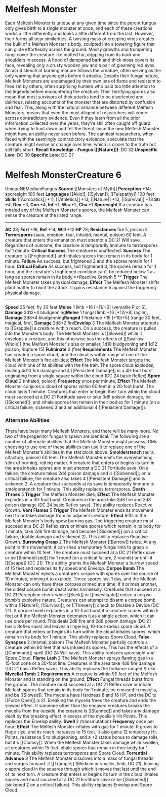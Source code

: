 ﻿---
ac: '23'
alignment: NE
all_resistance: null
burrow_speed: null
charisma: '+1'
climb_speed: null
constitution: '+4'
creature_ability:
- Envelop
- Fulminate
- Reactive Growth
- Spore Cloud
- Sporesight
- Terrorspores
creature_family: null
description: 'Each Melfesh Monster is unique at any given time since the parent fungus
  only gives birth to a single monster at once, and each of these creations works
  a little differently and looks a little different from the last. However, their
  forms all bear similarities. A twisting mass of creeping vines creates the bulk
  of a Melfesh Monster''s body, sculpted into a towering figure that can glide effortlessly
  across the ground. Mossy growths and trumpeting fungi cover the creature like matted
  fur, dripping from its back and shoulders in excess. A hood of dampened bark and
  thick moss covers its face, revealing only a crusty wooden jaw and a pair of gleaming
  red eyes. An acrid stench of burning manure follows the creature, often serving
  as the only warning that anyone gets before it attacks.<br/><br/> Despite their
  fungal nature, Melfesh Monsters are undamaged by their own jets of flame and resistant
  to fires set by others, often surprising hunters who paid too little attention to
  the legends before encountering the creature. Their terrifying spores also mean
  that most survivors of their attacks tend to be disoriented and delirious, relating
  accounts of the monster that are distorted by confusion and fear. This, along with
  the natural variance between different Melfesh Monsters, means that even the most
  diligent of researchers will come across contradictory evidence. Even if they learn
  from all the prior information collected over the years, they''re still often caught
  off guard when trying to hunt down and fell the threat since the new Melfesh Monster
  might have an ability never seen before. The canniest researchers, when faced with
  the seemingly contradictory evidence, speculate that the creature might evolve or
  change over time, which is closer to the truth but still falls short.<br/><br/><b><u>Recall
  Knowledge - Fungus</u> ( [[DATABASE/skill/Nature|Nature]] )</b>: DC 32<br/><b><u>Unspecific
  Lore</u></b>: DC 30<br/><b><u>Specific Lore</u></b>: DC 27'
dexterity: '+3'
element: null
fly_speed: '30'
fortitude: '+16'
hardness: null
hp: '78'
id: '1734'
immunity: null
intelligence: '+1'
land_speed: '25'
language:
- '[[DATABASE/language/Aklo|Aklo]]'
- '[[DATABASE/language/Sylvan|Sylvan]] ; [[DATABASE/monsterability/Telepathy|telepathy]]
  100 feet'
level: '6'
max_speed: '30'
name: Melfesh Monster
perception: '+14'
rarity: Unique
reflex: '+14'
resistance:
- '[[DATABASE/trait/Fire|fire]] 5'
- '[[DATABASE/trait/Poison|poison]] 5'
rus_type_level: null
school: null
sense:
- sporesight 100 feet
size: Medium
skill:
- '[[DATABASE/skill/Acrobatics|Acrobatics]] +11'
- '[[DATABASE/skill/Athletics|Athletics]] +13'
- '[[DATABASE/skill/Nature|Nature]] +13'
- '[[DATABASE/skill/Survival|Survival]] +13'
source: '[[DATABASE/source/Monsters of Myth|Monsters of Myth]]'
speed:
- 25 feet
- fly 30 feet
spell: null
strength: '+4'
strength_req: '4'
strongest_save:
- Fortitude
swim_speed: null
trait:
- '[[DATABASE/trait/Fungus|Fungus]]'
- '[[DATABASE/trait/Unique|Unique]]'
type: Creature
vision: null
weakest_save:
- Will
weakness: null
will: '+12'
wisdom: '+2'

---
# Melfesh Monster

Each Melfesh Monster is unique at any given time since the parent fungus only gives birth to a single monster at once, and each of these creations works a little differently and looks a little different from the last. However, their forms all bear similarities. A twisting mass of creeping vines creates the bulk of a Melfesh Monster's body, sculpted into a towering figure that can glide effortlessly across the ground. Mossy growths and trumpeting fungi cover the creature like matted fur, dripping from its back and shoulders in excess. A hood of dampened bark and thick moss covers its face, revealing only a crusty wooden jaw and a pair of gleaming red eyes. An acrid stench of burning manure follows the creature, often serving as the only warning that anyone gets before it attacks.
 Despite their fungal nature, Melfesh Monsters are undamaged by their own jets of flame and resistant to fires set by others, often surprising hunters who paid too little attention to the legends before encountering the creature. Their terrifying spores also mean that most survivors of their attacks tend to be disoriented and delirious, relating accounts of the monster that are distorted by confusion and fear. This, along with the natural variance between different Melfesh Monsters, means that even the most diligent of researchers will come across contradictory evidence. Even if they learn from all the prior information collected over the years, they're still often caught off guard when trying to hunt down and fell the threat since the new Melfesh Monster might have an ability never seen before. The canniest researchers, when faced with the seemingly contradictory evidence, speculate that the creature might evolve or change over time, which is closer to the truth but still falls short.
**Recall Knowledge - Fungus ([[Nature]])**: DC 32
**Unspecific Lore**: DC 30
**Specific Lore**: DC 27

# Melfesh Monster<span class="item-type">Creature 6</span>

<span class="trait-unique item-trait">Unique</span><span class="trait-alignment item-trait">NE</span><span class="trait-size item-trait">Medium</span><span class="item-trait">Fungus</span>
**Source** [[Monsters of Myth]]
**Perception** +14; sporesight 100 feet
**Languages** [[Aklo]], [[Sylvan]]; [[Telepathy]] 100 feet
**Skills** [[Acrobatics]] +11, [[Athletics]] +13, [[Nature]] +13, [[Survival]] +13
**Str** +4, **Dex** +3, **Con** +4, **Int** +1, **Wis** +2, **Cha** +1
**Sporesight** If a creature has inhaled any of the Melfesh Monster's spores, the Melfesh Monster can sense the creature at the listed range.

---
**AC** 23; **Fort** +16, **Ref** +14, **Will** +12
**HP** 78; **Resistances** fire 5, poison 5
<span class="in-box-ability">**Terrorspores** (aura, emotion, fear, inhaled, mental, poison) 60 feet. A creature that enters the emanation must attempt a DC 21 Will save. Regardless of outcome, the creature is temporarily immune to terrorspores for 1 minute.</span><span class="in-box-ability"> **Critical Success** The creature is unaffected.</span><span class="in-box-ability"> **Success** The creature is [[Frightened]] and inhales spores that remain in its body for 1 minute.</span><span class="in-box-ability"> **Failure** As success, but frightened 2 and the spores remain for 1 hour.</span><span class="in-box-ability"> **Critical Failure** As success, but frightened 3, the spores remain for 1 hour, and the creature's frightened condition can't be reduced below 1 as long as spores remain in its body.</span><span class="in-box-ability">**Reactive Growth <span class="action-icon">5</span> ** **Trigger** The Melfesh Monster takes physical damage; **Effect** The Melfesh Monster shifts plant matter to blunt the attack. It gains resistance 5 against the triggering physical damage.</span>

---
**Speed** 25 feet, fly 30 feet
<span class="in-box-ability">**Melee** <span class="action-icon">1</span> limb +16 [+11/+6] (versatile P or S), **Damage** 2d12+4 bludgeoning</span><span class="in-box-ability">**Melee** <span class="action-icon">1</span> fungal limb +16 [+12/+8] (agile), **Damage** 2d8+4 bludgeoning</span><span class="in-box-ability">**Ranged** <span class="action-icon">1</span> firelance +15 [+10/+5] (range 30 feet, magical, fire), **Damage** 2d8+2 fire</span><span class="in-box-ability">**Envelop** <span class="action-icon">3</span> The Melfesh Monster attempts to [[Grapple]] a creature within reach. On a success, the creature is pulled into the Monster's body. The Melfesh Monster is [[Slowed]] while it envelops a creature, and this otherwise has the effects of [[Swallow Whole]] (the Melfesh Monster's size or smaller, 1d10 bludgeoning and 1d12 poison, Rupture 15).</span><span class="in-box-ability">**Fulminate** <span class="action-icon">2</span> (fire) **Requirements** The Melfesh Monster has created a spore cloud, and the cloud is within range of one of the Melfesh Monster's fire abilities; **Effect** The Melfesh Monster targets the cloud with one of its abilities with the fire trait. The spore cloud explodes, dealing 4d10 fire damage and 4 [[Persistent Damage]] in a 40-foot burst originating from a single square within the cloud (DC 24 basic Reflex).</span><span class="in-box-ability">**Spore Cloud** <span class="action-icon">2</span> (inhaled, poison) **Frequency** once per minute; **Effect** The Melfesh Monster conjures a cloud of spores within 60 feet in a 20-foot burst. The cloud lasts 1 minute. Creatures that enter or begin their turn within the cloud must succeed at a DC 21 Fortitude save or take 3d8 poison damage, be [[Sickened]], and inhale spores that remain in their bodies for 1 minute (on a critical failure, sickened 3 and an additional 4 [[Persistent Damage]]).</span>

### Alternate Abilities

There have been many Melfesh Monsters, and there will be many more. No two of the progenitor fungus's spawn are identical. The following are a number of alternate abilities that the Melfesh Monster might possess; GMs choosing to use one of these abilities can use it to replace one of the Melfesh Monster's abilities in the stat block above.
 **Smolderstench** (aura, olfactory, poison) 60 feet. The Melfesh Monster emits the overwhelming stink of burning, rotting matter. A creature that enters or begins its turn in the area inhales spores and must attempt a DC 21 Fortitude save. On a failure, the creature takes 2d4 poison damage and is [[Sickened]]; on a critical failure, the creature also takes 4 [[Persistent Damage]] and is sickened 2. A creature that succeeds at its save is temporarily immune to smolderstench for 1 minute. This ability replaces terrorspores.
 **Death Throes** <span class="action-icon">5</span> **Trigger** The Melfesh Monster dies; **Effect** The Melfesh Monster explodes in a 30-foot burst. Creatures in the area take 3d8 fire and 3d8 poison damage (DC 24 basic Reflex save). This ability replaces Reactive Growth.
 **Vent Flames** <span class="action-icon">5</span> **Trigger** The Melfesh Monster ends its movement next to or takes damage from an adjacent creature; **Effect** Rifts in the Melfesh Monster's body spew burning gas. The triggering creature must succeed at a DC 21 Reflex save or inhale spores which remain in its body for 1 minute, take 2d6 fire damage, and become [[Sickened]] (on a critical failure, double damage and sickened 2). This ability replaces Reactive Growth.
 **Burrowing Grasp** <span class="action-icon">2</span> The Melfesh Monster [[Burrow]] twice. At any point in this movement, it can shed a temporary fungal limb to grasp a creature within 10 feet. The creature must succeed at a DC 21 Reflex save or be [[Immobilized]] for 1 round (on a critical failure, 2 rounds) or until it [[Escape]] (DC 21). This ability grants the Melfesh Monster a burrow speed of 15 feet and replaces its fly speed and Envelop.
 **Corpse Bomb** The Melfesh Monster injects a creature's corpse with spores over the course of 10 minutes, priming it to explode. These spores last 1 day, and the Melfesh Monster can only have three corpses primed at a time; if it primes another, the oldest corpse bomb deactivates harmlessly. Creatures that succeed at a DC 21 Perception check while [[Seek]] or [[Investigate]] notice a corpse bomb's explosive nature. Creatures can attempt to disarm a corpse bomb with a [[Nature]], [[Survival]], or [[Thievery]] check to Disable a Device (DC 21). A corpse bomb explodes in a 10-foot burst if a creature comes within 5 feet or if the Melfesh Monster detonates it as a single action, which it can use once per round. This deals 2d8 fire and 2d8 poison damage (DC 21 basic Reflex save) and leaves a lingering, 10-foot-radius spore cloud. A creature that enters or begins its turn within the cloud inhales spores, which remain in its body for 1 minute. This ability replaces Spore Cloud.
 **False Synapses** <span class="action-icon">2</span> (mental, poison) The Melfesh Monster partially controls a creature within 60 feet that has inhaled its spores. This has the effects of a [[Command]] spell (DC 24 Will save). This ability replaces sporesight and Spore Cloud.
 **Flame Lash** <span class="action-icon">2</span> The Melfesh Monster sprays flaming gas in a 15-foot cone or a 30-foot line. Creatures in the area take 4d6 fire damage (DC 21 basic Reflex save). This ability replaces the firelance ranged Strike.
 **Mycelial Tomb** <span class="action-icon">2</span> **Requirements** A creature is within 90 feet of the Melfesh Monster and is standing on the ground; **Effect** Fungal threads burst from the ground. The creature must succeed at a DC 21 Reflex save or inhale Melfesh spores that remain in its body for 1 minute, be encased in mycelia, and be [[Slowed]]. The mycelia have Hardness 8 and 16 HP, and the DC to [[Force Open]] is 21. Breaking the mycelia frees the creature and ends the slowed effect. If someone other than the encased creatures breaks the mycelia from the outside, the creature is [[Stunned]] and takes any damage dealt by the breaking effect in excess of the mycelia's Hit Points. This replaces the Envelop ability.
 **Swell** <span class="action-icon">2</span> (transmutation) **Frequency** once per hour; **Effect** The Melfesh Monster inflates with gas for 1 minute. It grows to Huge size, and its reach increases to 15 feet. It also gains 12 temporary Hit Points, resistance 5 to bludgeoning, and a +2 status bonus to damage rolls, but it's [[Clumsy]]. When the Melfesh Monster takes damage while swollen, all creatures within 15 feet inhale spores that remain in their body for 1 minute. This ability replaces terrorspores and Spore Cloud.
 **Torrential Advance** <span class="action-icon">3</span> The Melfesh Monster dissolves into a mass of fungal threads and surges forward. It [[Trample]] (Medium or smaller, limb, DC 21), leaving a spore cloud in the squares through which it moves that last until the end of its next turn. A creature that enters or begins its turn in the cloud inhales spores and must succeed at a DC 21 Fortitude save or be [[Sickened]] (sickened 2 on a critical failure). This ability replaces Envelop and Spore Cloud.